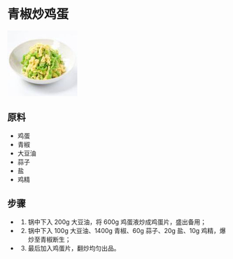 # 青椒炒鸡蛋

![青椒炒鸡蛋](../images/青椒炒鸡蛋.jpg)

## 原料

- 鸡蛋
- 青椒
- 大豆油
- 蒜子
- 盐
- 鸡精

## 步骤

- 1. 锅中下入 200g 大豆油，将 600g 鸡蛋液炒成鸡蛋片，盛出备用；
- 2. 锅中下入 100g 大豆油、1400g 青椒、60g 蒜子、20g 盐、10g 鸡精，爆炒至青椒断生；
- 3. 最后加入鸡蛋片，翻炒均匀出品。
